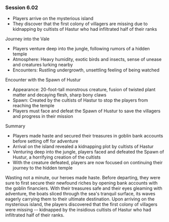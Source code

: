 ### Session 6.02 ###

* Players arrive on the mysterious island
* They discover that the first colony of villagers are missing due to kidnapping by cultists of Hastur who had infiltrated half of their ranks

 Journey into the Vale

* Players venture deep into the jungle, following rumors of a hidden temple
* Atmosphere: Heavy humidity, exotic birds and insects, sense of unease and creatures lurking nearby
* Encounters: Rustling undergrowth, unsettling feeling of being watched

 Encounter with the Spawn of Hustur

* Appearance: 20-foot-tall monstrous creature, fusion of twisted plant matter and decaying flesh, sharp bony claws
* Spawn: Created by the cultists of Hastur to stop the players from reaching the temple
* Players must face and defeat the Spawn of Hustur to save the villagers and progress in their mission

 Summary

* Players made haste and secured their treasures in goblin bank accounts before setting off for adventure
* Arrival on the island revealed a kidnapping plot by cultists of Hastur
* Venturing deep into the jungle, players faced and defeated the Spawn of Hustur, a horrifying creation of the cultists
* With the creature defeated, players are now focused on continuing their journey to the hidden temple



Wasting not a minute, our heroes made haste. Before departing, they were sure to first secure their newfound riches by opening bank accounts with the goblin financiers. With their treasures safe and their eyes gleaming with adventure, the boats sliced through the sea's tranquil surface, its waves eagerly carrying them to their ultimate destination.
Upon arriving on the mysterious island, the players discovered that the first colony of villagers were missing -- kidnapped by the insidious cultists of Hastur who had infiltrated half of their ranks.
